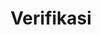 ---
id: 11
title: Verifikasi
linkurl:
fitur: resume
category: kup
topik: Umum
type: word
tgl: 11 Desember 2019
---